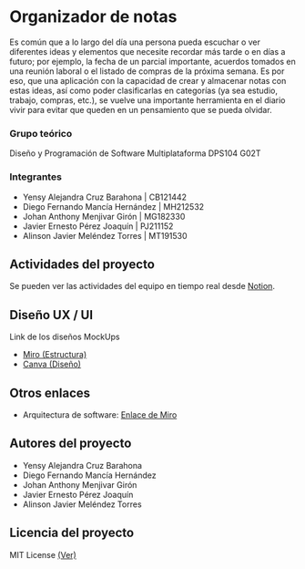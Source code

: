 # Organizador de notas
Es común que a lo largo del día una persona pueda escuchar o ver diferentes ideas y elementos que necesite recordar más tarde o en días a futuro; por ejemplo, la fecha de un parcial importante, acuerdos tomados en una reunión laboral o el listado de compras de la próxima semana. Es por eso, que una aplicación con la capacidad de crear y almacenar notas con estas ideas, así como poder clasificarlas en categorías (ya sea estudio, trabajo, compras, etc.), se vuelve una importante herramienta en el diario vivir para evitar que queden en un pensamiento que se pueda olvidar.

### Grupo teórico
Diseño y Programación de Software Multiplataforma DPS104 G02T

### Integrantes 
- Yensy Alejandra Cruz Barahona | CB121442
- Diego Fernando Mancía Hernández | MH212532
- Johan Anthony Menjivar Girón | MG182330
- Javier Ernesto Pérez Joaquín | PJ211152
- Alinson Javier Meléndez Torres | MT191530

## Actividades del proyecto
Se pueden ver las actividades del equipo en tiempo real desde [Notion](https://www.notion.so/1ed6fd0707e844f09bd068d4d75c9fe1?v=7c012bed3fe4485794c810662ae2bd97&pvs=4).

## Diseño UX / UI
Link de los diseños MockUps
- [Miro (Estructura)](https://miro.com/app/board/uXjVKkW1F_g=/)
- [Canva (Diseño)](https://www.canva.com/design/DAGPeUzrZwU/l7OBp7R6fiz037-JUOKw6w/edit)

## Otros enlaces
- Arquitectura de software: [Enlace de Miro](https://miro.com/app/board/uXjVKkZXFnY=/)

## Autores del proyecto
- Yensy Alejandra Cruz Barahona
- Diego Fernando Mancía Hernández
- Johan Anthony Menjivar Girón
- Javier Ernesto Pérez Joaquín
- Alinson Javier Meléndez Torres

## Licencia del proyecto
MIT License [(Ver)](LICENSE)
